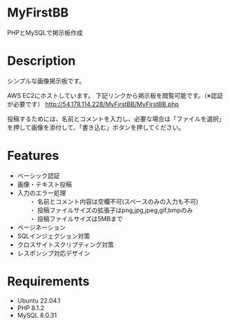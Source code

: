 # MyFirstBB
PHPとMySQLで掲示板作成

# Description
シンプルな画像掲示板です。

AWS EC2にホストしています。
下記リンクから掲示板を閲覧可能です。（※認証が必要です）
http://54.178.114.228/MyFirstBB/MyFirstBB.php

投稿するためには、名前とコメントを入力し、必要な場合は「ファイルを選択」を押して画像を添付して、「書き込む」ボタンを押してください。

# Features
- ベーシック認証
- 画像・テキスト投稿
- 入力のエラー処理<br>
　　・ 名前とコメント内容は空欄不可(スペースのみの入力も不可)<br>
　　・ 投稿ファイルサイズの拡張子はpng,jpg,jpeg,gif,bmpのみ<br>
　　・ 投稿ファイルサイズは5MBまで<br>
- ページネーション
- SQLインジェクション対策
- クロスサイトスクリプティング対策
- レスポンシブ対応デザイン

# Requirements
- Ubuntu 22.04.1
- PHP 8.1.2
- MySQL 8.0.31
